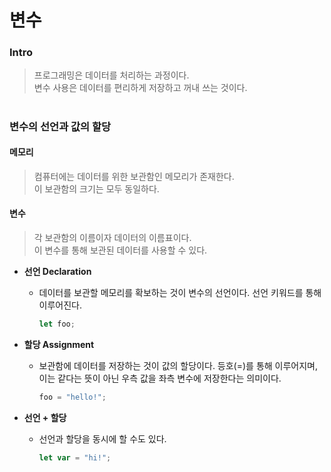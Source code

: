 # 변수

### Intro

> 프로그래밍은 데이터를 처리하는 과정이다.  
> 변수 사용은 데이터를 편리하게 저장하고 꺼내 쓰는 것이다.

#

### 변수의 선언과 값의 할당

#### 메모리

> 컴퓨터에는 데이터를 위한 보관함인 메모리가 존재한다.  
> 이 보관함의 크기는 모두 동일하다.

#### 변수

> 각 보관함의 이름이자 데이터의 이름표이다.  
> 이 변수를 통해 보관된 데이터를 사용할 수 있다.

- **선언 Declaration**

  - 데이터를 보관할 메모리를 확보하는 것이 변수의 선언이다. 선언 키워드를 통해 이루어진다.

    ```js
    let foo;
    ```

- **할당 Assignment**

  - 보관함에 데이터를 저장하는 것이 값의 할당이다. 등호(=)를 통해 이루어지며, 이는 같다는 뜻이 아닌 우측 값을 좌측 변수에 저장한다는 의미이다.

    ```js
    foo = "hello!";
    ```

- **선언 + 할당**

  - 선언과 할당을 동시에 할 수도 있다.

    ```js
    let var = "hi!";
    ```
